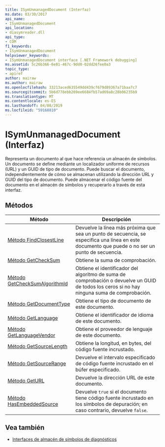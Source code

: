 ```yaml
---
title: ISymUnmanagedDocument (Interfaz)
ms.date: 03/30/2017
api_name:
- ISymUnmanagedDocument
api_location:
- diasymreader.dll
api_type:
- COM
f1_keywords:
- ISymUnmanagedDocument
helpviewer_keywords:
- ISymUnmanagedDocument interface [.NET Framework debugging]
ms.assetid: 5c26b366-6e81-467c-9dd0-02dd26fee0a3
topic_type:
- apiref
author: mairaw
ms.author: mairaw
ms.openlocfilehash: 33213aced635549dd439cf679d89367a71baa7c7
ms.sourcegitcommit: 5b6d778ebb269ee6684fb57ad69a8c28b06235b9
ms.translationtype: MT
ms.contentlocale: es-ES
ms.lasthandoff: 04/08/2019
ms.locfileid: "59168810"
---
```

# <a name="isymunmanageddocument-interface"></a>ISymUnmanagedDocument (Interfaz)
Representa un documento al que hace referencia un almacén de símbolos. Un documento se define mediante un localizador uniforme de recursos (URL) y un GUID de tipo de documento. Puede buscar el documento, independientemente de cómo se almacenan utilizando la dirección URL y GUID del tipo de documento. Puede almacenar el código fuente del documento en el almacén de símbolos y recuperarlo a través de esta interfaz.  
  
## <a name="methods"></a>Métodos  
  
|Método|Descripción|  
|------------|-----------------|  
|[Método FindClosestLine](../../../../docs/framework/unmanaged-api/diagnostics/isymunmanageddocument-findclosestline-method.md)|Devuelve la línea más próxima que sea un punto de secuencia, se especifica una línea en este documento que puede o no ser un punto de secuencia.|  
|[Método GetCheckSum](../../../../docs/framework/unmanaged-api/diagnostics/isymunmanageddocument-getchecksum-method.md)|Obtiene la suma de comprobación.|  
|[Método GetCheckSumAlgorithmId](../../../../docs/framework/unmanaged-api/diagnostics/isymunmanageddocument-getchecksumalgorithmid-method.md)|Obtiene el identificador del algoritmo de suma de comprobación o devuelve un GUID de todos los ceros si no hay ninguna suma de comprobación.|  
|[Método GetDocumentType](../../../../docs/framework/unmanaged-api/diagnostics/isymunmanageddocument-getdocumenttype-method.md)|Obtiene el tipo de documento de este documento.|  
|[Método GetLanguage](../../../../docs/framework/unmanaged-api/diagnostics/isymunmanageddocument-getlanguage-method.md)|Obtiene el identificador de idioma de este documento.|  
|[Método GetLanguageVendor](../../../../docs/framework/unmanaged-api/diagnostics/isymunmanageddocument-getlanguagevendor-method.md)|Obtiene el proveedor de lenguaje de este documento.|  
|[Método GetSourceLength](../../../../docs/framework/unmanaged-api/diagnostics/isymunmanageddocument-getsourcelength-method.md)|Obtiene la longitud, en bytes, del código fuente incrustado.|  
|[Método GetSourceRange](../../../../docs/framework/unmanaged-api/diagnostics/isymunmanageddocument-getsourcerange-method.md)|Devuelve el intervalo especificado de código fuente incrustado en el búfer especificado.|  
|[Método GetURL](../../../../docs/framework/unmanaged-api/diagnostics/isymunmanageddocument-geturl-method.md)|Devuelve la dirección URL de este documento.|  
|[Método HasEmbeddedSource](../../../../docs/framework/unmanaged-api/diagnostics/isymunmanageddocument-hasembeddedsource-method.md)|Devuelve `true` si el documento tiene código fuente incrustado en los símbolos de depuración; en caso contrario, devuelve `false`.|  
  
## <a name="see-also"></a>Vea también

- [Interfaces de almacén de símbolos de diagnósticos](../../../../docs/framework/unmanaged-api/diagnostics/diagnostics-symbol-store-interfaces.md)
